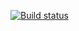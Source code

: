 [![Build status](https://ci.appveyor.com/api/projects/status/s2n6qkn3yjv2myo2?svg=true)](https://ci.appveyor.com/project/Daria-Tiko/2-3-pattrns2)
